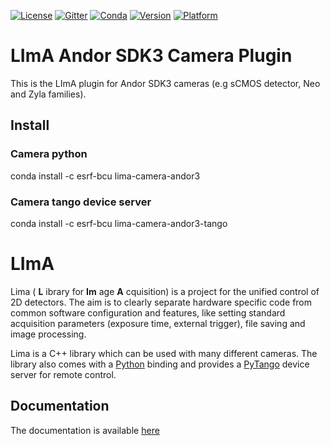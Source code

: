 [![License](https://img.shields.io/github/license/esrf-bliss/lima.svg?style=flat)](https://opensource.org/licenses/GPL-3.0)
[![Gitter](https://img.shields.io/gitter/room/esrf-bliss/lima.svg?style=flat)](https://gitter.im/esrf-bliss/LImA)
[![Conda](https://img.shields.io/conda/dn/esrf-bcu/lima-camera-andor3.svg?style=flat)](https://anaconda.org/esrf-bcu)
[![Version](https://img.shields.io/conda/vn/esrf-bcu/lima-camera-andor3.svg?style=flat)](https://anaconda.org/esrf-bcu)
[![Platform](https://img.shields.io/conda/pn/esrf-bcu/lima-camera-andor3.svg?style=flat)](https://anaconda.org/esrf-bcu)

# LImA Andor SDK3 Camera Plugin

This is the LImA plugin for Andor SDK3 cameras (e.g sCMOS detector, Neo and Zyla families).

## Install

### Camera python

conda install -c esrf-bcu lima-camera-andor3

### Camera tango device server

conda install -c esrf-bcu lima-camera-andor3-tango

# LImA

Lima ( **L** ibrary for **Im** age **A** cquisition) is a project for the unified control of 2D detectors. The aim is to clearly separate hardware specific code from common software configuration and features, like setting standard acquisition parameters (exposure time, external trigger), file saving and image processing.

Lima is a C++ library which can be used with many different cameras. The library also comes with a [Python](http://python.org) binding and provides a [PyTango](http://pytango.readthedocs.io/en/stable/) device server for remote control.

## Documentation

The documentation is available [here](https://lima1.readthedocs.io/)


